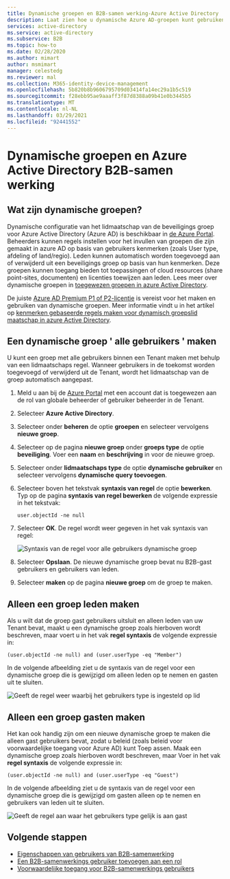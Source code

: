 ```yaml
---
title: Dynamische groepen en B2B-samen werking-Azure Active Directory | Microsoft Docs
description: Laat zien hoe u dynamische Azure AD-groepen kunt gebruiken met Azure Active Directory B2B-samen werking
services: active-directory
ms.service: active-directory
ms.subservice: B2B
ms.topic: how-to
ms.date: 02/28/2020
ms.author: mimart
author: msmimart
manager: celestedg
ms.reviewer: mal
ms.collection: M365-identity-device-management
ms.openlocfilehash: 5b820b8b9606795709d03414fa14ec29a1b5c519
ms.sourcegitcommit: f28ebb95ae9aaaff3f87d8388a09b41e0b3445b5
ms.translationtype: MT
ms.contentlocale: nl-NL
ms.lasthandoff: 03/29/2021
ms.locfileid: "92441552"
---
```

# <a name="dynamic-groups-and-azure-active-directory-b2b-collaboration"></a>Dynamische groepen en Azure Active Directory B2B-samen werking

## <a name="what-are-dynamic-groups"></a>Wat zijn dynamische groepen?
Dynamische configuratie van het lidmaatschap van de beveiligings groep voor Azure Active Directory (Azure AD) is beschikbaar in [de Azure Portal](https://portal.azure.com). Beheerders kunnen regels instellen voor het invullen van groepen die zijn gemaakt in azure AD op basis van gebruikers kenmerken (zoals User type, afdeling of land/regio). Leden kunnen automatisch worden toegevoegd aan of verwijderd uit een beveiligings groep op basis van hun kenmerken. Deze groepen kunnen toegang bieden tot toepassingen of cloud resources (share point-sites, documenten) en licenties toewijzen aan leden. Lees meer over dynamische groepen in [toegewezen groepen in azure Active Directory](../fundamentals/active-directory-groups-create-azure-portal.md).

De juiste [Azure AD Premium P1 of P2-licentie](https://azure.microsoft.com/pricing/details/active-directory/) is vereist voor het maken en gebruiken van dynamische groepen. Meer informatie vindt u in het artikel op [kenmerken gebaseerde regels maken voor dynamisch groepslid maatschap in azure Active Directory](../enterprise-users/groups-dynamic-membership.md).

## <a name="creating-an-all-users-dynamic-group"></a>Een dynamische groep ' alle gebruikers ' maken
U kunt een groep met alle gebruikers binnen een Tenant maken met behulp van een lidmaatschaps regel. Wanneer gebruikers in de toekomst worden toegevoegd of verwijderd uit de Tenant, wordt het lidmaatschap van de groep automatisch aangepast.

1. Meld u aan bij de [Azure Portal](https://portal.azure.com) met een account dat is toegewezen aan de rol van globale beheerder of gebruiker beheerder in de Tenant.
1. Selecteer **Azure Active Directory**.
2. Selecteer onder **beheren** de optie **groepen** en selecteer vervolgens **nieuwe groep**.
1. Selecteer op de pagina **nieuwe groep** onder **groeps type** de optie **beveiliging**. Voer een **naam** en **beschrijving** in voor de nieuwe groep. 
2. Selecteer onder **lidmaatschaps type** de optie **dynamische gebruiker** en selecteer vervolgens **dynamische query toevoegen**. 
4. Selecteer boven het tekstvak **syntaxis van regel** de optie **bewerken**. Typ op de pagina **syntaxis van regel bewerken** de volgende expressie in het tekstvak:

   ```
   user.objectId -ne null
   ```
1. Selecteer **OK**. De regel wordt weer gegeven in het vak syntaxis van regel:

   ![Syntaxis van de regel voor alle gebruikers dynamische groep](media/use-dynamic-groups/all-user-rule-syntax.png)

1.  Selecteer **Opslaan**. De nieuwe dynamische groep bevat nu B2B-gast gebruikers en gebruikers van leden.


1. Selecteer **maken** op de pagina **nieuwe groep** om de groep te maken.

## <a name="creating-a-group-of-members-only"></a>Alleen een groep leden maken

Als u wilt dat de groep gast gebruikers uitsluit en alleen leden van uw Tenant bevat, maakt u een dynamische groep zoals hierboven wordt beschreven, maar voert u in het vak **regel syntaxis** de volgende expressie in:

```
(user.objectId -ne null) and (user.userType -eq "Member")
```

In de volgende afbeelding ziet u de syntaxis van de regel voor een dynamische groep die is gewijzigd om alleen leden op te nemen en gasten uit te sluiten.

![Geeft de regel weer waarbij het gebruikers type is ingesteld op lid](media/use-dynamic-groups/all-member-user-rule-syntax.png)

## <a name="creating-a-group-of-guests-only"></a>Alleen een groep gasten maken

Het kan ook handig zijn om een nieuwe dynamische groep te maken die alleen gast gebruikers bevat, zodat u beleid (zoals beleid voor voorwaardelijke toegang voor Azure AD) kunt Toep assen. Maak een dynamische groep zoals hierboven wordt beschreven, maar Voer in het vak **regel syntaxis** de volgende expressie in:

```
(user.objectId -ne null) and (user.userType -eq "Guest")
```

In de volgende afbeelding ziet u de syntaxis van de regel voor een dynamische groep die is gewijzigd om gasten alleen op te nemen en gebruikers van leden uit te sluiten.

![Geeft de regel aan waar het gebruikers type gelijk is aan gast](media/use-dynamic-groups/all-guest-user-rule-syntax.png)

## <a name="next-steps"></a>Volgende stappen

- [Eigenschappen van gebruikers van B2B-samenwerking](user-properties.md)
- [Een B2B-samenwerkings gebruiker toevoegen aan een rol](add-guest-to-role.md)
- [Voorwaardelijke toegang voor B2B-samenwerkings gebruikers](conditional-access.md)